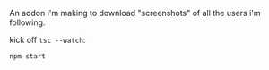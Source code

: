 An addon i'm making to download "screenshots" of all the users i'm following.

kick off `tsc --watch`:

```shell
npm start
```
